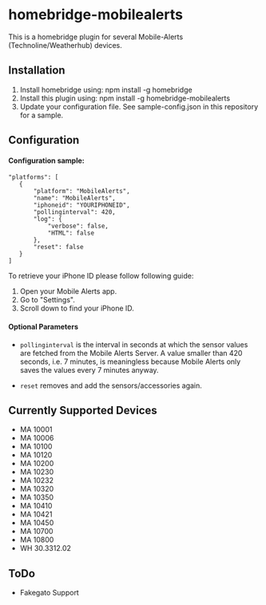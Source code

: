 # homebridge-mobilealerts 

This is a homebridge plugin for several Mobile-Alerts (Technoline/Weatherhub) devices.

## Installation
1. Install homebridge using: npm install -g homebridge
2. Install this plugin using: npm install -g homebridge-mobilealerts
3. Update your configuration file. See sample-config.json in this repository for a sample. 


## Configuration
#### Configuration sample:

 ```
"platforms": [
	{
		"platform": "MobileAlerts",
		"name": "MobileAlerts",
		"iphoneid": "YOURIPHONEID",
		"pollinginterval": 420,
		"log": {
			"verbose": false,
			"HTML": false
		},
		"reset": false
	}
]
```

To retrieve your iPhone ID please follow following guide:
1. Open your Mobile Alerts app.
2. Go to "Settings".
3. Scroll down to find your iPhone ID. 

#### Optional Parameters

* `pollinginterval` is the interval in seconds at which the sensor values are fetched from the Mobile Alerts Server. A value smaller than 420 seconds, i.e. 7 minutes, is meaningless because Mobile Alerts only saves the values every 7 minutes anyway.

* `reset` removes and add the sensors/accessories again.


## Currently Supported Devices
* MA 10001
* MA 10006
* MA 10100
* MA 10120
* MA 10200
* MA 10230
* MA 10232
* MA 10320
* MA 10350
* MA 10410
* MA 10421
* MA 10450
* MA 10700
* MA 10800
* WH 30.3312.02

## ToDo
* Fakegato Support
